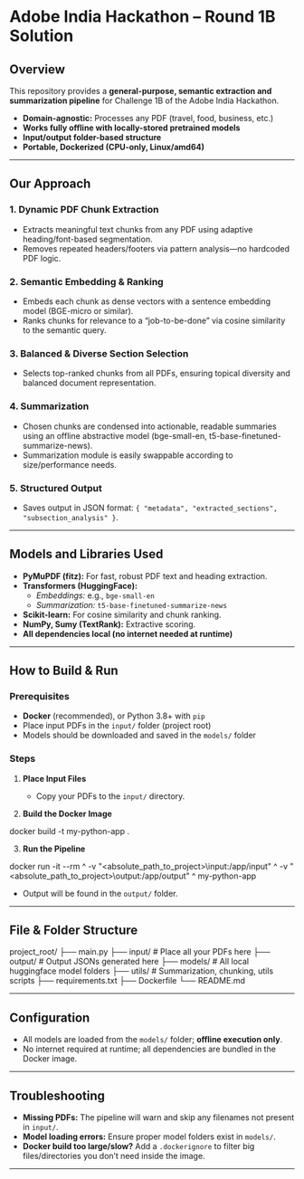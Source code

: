 # Adobe India Hackathon – Round 1B Solution

## Overview

This repository provides a **general-purpose, semantic extraction and summarization pipeline** for Challenge 1B of the Adobe India Hackathon.

- **Domain-agnostic:** Processes any PDF (travel, food, business, etc.)
- **Works fully offline with locally-stored pretrained models**
- **Input/output folder-based structure**
- **Portable, Dockerized (CPU-only, Linux/amd64)**

---

## Our Approach

### 1. Dynamic PDF Chunk Extraction
- Extracts meaningful text chunks from any PDF using adaptive heading/font-based segmentation.
- Removes repeated headers/footers via pattern analysis—no hardcoded PDF logic.

### 2. Semantic Embedding & Ranking
- Embeds each chunk as dense vectors with a sentence embedding model (BGE-micro or similar).
- Ranks chunks for relevance to a “job-to-be-done” via cosine similarity to the semantic query.

### 3. Balanced & Diverse Section Selection
- Selects top-ranked chunks from all PDFs, ensuring topical diversity and balanced document representation.

### 4. Summarization
- Chosen chunks are condensed into actionable, readable summaries using an offline abstractive model (bge-small-en, t5-base-finetuned-summarize-news).
- Summarization module is easily swappable according to size/performance needs.

### 5. Structured Output
- Saves output in JSON format: `{ "metadata", "extracted_sections", "subsection_analysis" }`.

---

## Models and Libraries Used

- **PyMuPDF (fitz):** For fast, robust PDF text and heading extraction.
- **Transformers (HuggingFace):**
  - *Embeddings:* e.g., `bge-small-en`
  - *Summarization:* `t5-base-finetuned-summarize-news`
- **Scikit-learn:** For cosine similarity and chunk ranking.
- **NumPy, Sumy (TextRank):** Extractive scoring.
- **All dependencies local (no internet needed at runtime)**

---

## How to Build & Run

### Prerequisites

- **Docker** (recommended), or Python 3.8+ with `pip`
- Place input PDFs in the `input/` folder (project root)
- Models should be downloaded and saved in the `models/` folder

### Steps

1. **Place Input Files**
   - Copy your PDFs to the `input/` directory.

2. **Build the Docker Image**

docker build -t my-python-app .

3. **Run the Pipeline**

docker run -it --rm ^
-v "<absolute_path_to_project>\input:/app/input" ^
-v "<absolute_path_to_project>\output:/app/output" ^
my-python-app

- Output will be found in the `output/` folder.

---

## File & Folder Structure

project_root/
├── main.py
├── input/ # Place all your PDFs here
├── output/ # Output JSONs generated here
├── models/ # All local huggingface model folders
├── utils/ # Summarization, chunking, utils scripts
├── requirements.txt
├── Dockerfile
└── README.md



---

## Configuration

- All models are loaded from the `models/` folder; **offline execution only**.
- No internet required at runtime; all dependencies are bundled in the Docker image.

---

## Troubleshooting

- **Missing PDFs:** The pipeline will warn and skip any filenames not present in `input/`.
- **Model loading errors:** Ensure proper model folders exist in `models/`.
- **Docker build too large/slow?** Add a `.dockerignore` to filter big files/directories you don’t need inside the image.

---
